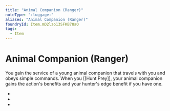 ```yaml
---
title: "Animal Companion (Ranger)"
noteType: ":luggage:"
aliases: "Animal Companion (Ranger)"
foundryId: Item.mD2lzo13SFKB78aO
tags:
  - Item
---
```


# Animal Companion (Ranger)

You gain the service of a young animal companion that travels with you and obeys simple commands. When you [[Hunt Prey]], your animal companion gains the action's benefits and your hunter's edge benefit if you have one.

*   
*   
*   
